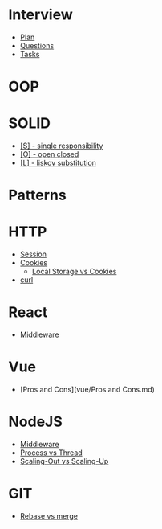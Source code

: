 # Interview
* [Plan](interview/Plan.md)
* [Questions](interview/Questions.md)
* [Tasks](interview/Tasks.md)

# OOP

# SOLID
* [[S] - single responsibility](solid/s.md)
* [[O] - open closed](solid/o.md)
* [[L] - liskov substitution](solid/l.md)

# Patterns

# HTTP
* [Session](http/Session.md)
* [Cookies](http/Cookies.md)
    * [Local Storage vs Cookies](http/Cookies.md#cookies-vs-localstorage)
* [curl](http/curl.md)

# React
* [Middleware](react/Middleware.md)

# Vue
* [Pros and Cons](vue/Pros and Cons.md)

# NodeJS
* [Middleware](nodejs/Middleware.md)
* [Process vs Thread](nodejs/ChildProcess.md)
* [Scaling-Out vs Scaling-Up](nodejs/Scaling.md)

# GIT
* [Rebase vs merge](/git/RebaseVsMerge.md)
